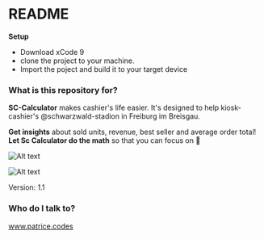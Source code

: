 # README #

**Setup**
- Download xCode 9
- clone the project to your machine. 
- Import the poject and build it to your target device

### What is this repository for? ###

**SC-Calculator** makes cashier's life easier. 
It's designed to help kiosk-cashier's  @schwarzwald-stadion in Freiburg im Breisgau.

**Get insights** about sold units, revenue, best seller and average order total!
**Let Sc Calculator do the math** so that you can focus on 🍻



![Alt text](https://i.imgur.com/rWg7i2Q.png "Calculation scenario")

![Alt text](https://i.imgur.com/NXFopHe.png "Statistics scenario")



Version: 1.1


### Who do I talk to? ###

www.patrice.codes